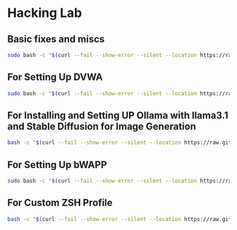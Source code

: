 # Hacking Lab

## Basic fixes and miscs

```bash
sudo bash -c "$(curl --fail --show-error --silent --location https://raw.githubusercontent.com/its-ashu-otf/Hacking-Lab/main/basic-setup.sh)"
 ```

## For Setting Up DVWA

```bash
sudo bash -c "$(curl --fail --show-error --silent --location https://raw.githubusercontent.com/IamCarron/DVWA-Script/main/Install-DVWA.sh)"
 ```

## For Installing and Setting UP Ollama with llama3.1 and Stable Diffusion for Image Generation 

```bash
bash -c "$(curl --fail --show-error --silent --location https://raw.githubusercontent.com/its-ashu-otf/Hacking-Lab/main/ollama-wsl-setup.sh)"
```

## For Setting Up bWAPP

```bash
sudo bash -c "$(curl --fail --show-error --silent --location https://raw.githubusercontent.com/its-ashu-otf/Hacking-Lab/main/install-bWAPP.sh)"
 ```
## For Custom ZSH Profile

```bash
bash -c "$(curl --fail --show-error --silent --location https://raw.githubusercontent.com/its-ashu-otf/myZSH/main/setup.sh)"
 ```

